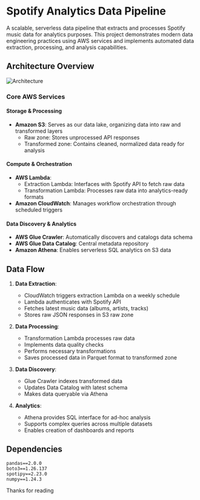 # Spotify Analytics Data Pipeline

A scalable, serverless data pipeline that extracts and processes Spotify music data for analytics purposes. This project demonstrates modern data engineering practices using AWS services and implements automated data extraction, processing, and analysis capabilities.

## Architecture Overview

![Architecture](https://github.com/user-attachments/assets/c541b891-2e97-4876-b380-2a4282003b6e)


### Core AWS Services

#### Storage & Processing
- **Amazon S3**: Serves as our data lake, organizing data into raw and transformed layers
  - Raw zone: Stores unprocessed API responses
  - Transformed zone: Contains cleaned, normalized data ready for analysis
  
#### Compute & Orchestration
- **AWS Lambda**:
  - Extraction Lambda: Interfaces with Spotify API to fetch raw data
  - Transformation Lambda: Processes raw data into analytics-ready formats
- **Amazon CloudWatch**: Manages workflow orchestration through scheduled triggers

#### Data Discovery & Analytics
- **AWS Glue Crawler**: Automatically discovers and catalogs data schema
- **AWS Glue Data Catalog**: Central metadata repository
- **Amazon Athena**: Enables serverless SQL analytics on S3 data

## Data Flow

1. **Data Extraction**:
   - CloudWatch triggers extraction Lambda on a weekly schedule
   - Lambda authenticates with Spotify API
   - Fetches latest music data (albums, artists, tracks)
   - Stores raw JSON responses in S3 raw zone

2. **Data Processing**:
   - Transformation Lambda processes raw data
   - Implements data quality checks
   - Performs necessary transformations
   - Saves processed data in Parquet format to transformed zone

3. **Data Discovery**:
   - Glue Crawler indexes transformed data
   - Updates Data Catalog with latest schema
   - Makes data queryable via Athena

4. **Analytics**:
   - Athena provides SQL interface for ad-hoc analysis
   - Supports complex queries across multiple datasets
   - Enables creation of dashboards and reports

## Dependencies

```plaintext
pandas==2.0.0
boto3==1.26.137
spotipy==2.23.0
numpy==1.24.3
```

Thanks for reading
